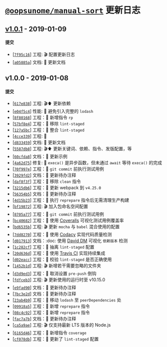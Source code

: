 # [`@oopsunome/manual-sort`](https://github.com/iTonyYo/manual-sort) 更新日志

## [v1.0.1](https://github.com/iTonyYo/manual-sort/compare/v1.0.0...v1.0.1) - 2019-01-09

#### 提交

- [[`7f95c16`](https://github.com/iTonyYo/manual-sort/commit/7f95c16f8dae7dd34c9eedb0445f9861711ef1ba)] 工程: :clapper: 配置更新日志
- [[`a05885a`](https://github.com/iTonyYo/manual-sort/commit/a05885a80b8c62c43002633d4037945d29839de5)] 文档: :memo: 更新文档
## v1.0.0 - 2019-01-08

#### 提交

- [[`617e838`](https://github.com/iTonyYo/manual-sort/commit/617e838a85da15641838a979a4a43f53bde50b66)] 工程: :clapper::arrow_up: 更新依赖
- [[`e04f5c4`](https://github.com/iTonyYo/manual-sort/commit/e04f5c41b7ecf9f9eb8f56ed7b69cae7d5e8a6ad)] 性能: :racehorse: 避免引入完整的 `lodash`
- [[`8f80168`](https://github.com/iTonyYo/manual-sort/commit/8f801689e6ec9968eecc7396876a5dd88ffb98b4)] 工程：:tada: 新增指令 `rp`
- [[`57bf8e4`](https://github.com/iTonyYo/manual-sort/commit/57bf8e40c7a7a137124600f0fa9d6dfa45fb8d69)] 工程：:rocket: 移除 `lint-staged`
- [[`127a5bc`](https://github.com/iTonyYo/manual-sort/commit/127a5bc52086173dec1377260274088b0c446751)] 工程：:tada: 整合 `lint-staged`
- [[`4cce339`](https://github.com/iTonyYo/manual-sort/commit/4cce339b4b6a9d720f51be2e69cec3a8cca0e43a)] 工程: :beginner:
- [[`d833459`](https://github.com/iTonyYo/manual-sort/commit/d833459bc4e234b43dec5a5430473eba6c6e9d94)] 文档: :memo: 更新文档
- [[`5587db8`](https://github.com/iTonyYo/manual-sort/commit/5587db8c5e18adde3dafe966f48e77941d851c64)] 工程: :clapper::arrow_up: 更新关键词、依赖、指令、发版配置，等
- [[`60cfda8`](https://github.com/iTonyYo/manual-sort/commit/60cfda80182be0f24f0549e7c0675d949cd797a7)] 文档：:memo: 更新示例
- [[`4a62d75`](https://github.com/iTonyYo/manual-sort/commit/4a62d75eea01d7fdad4787325facff7428267819)] 修复: :bug: `execa()` 是异步函数，但未通过 `await` 等待 `execa()` 的完成
- [[`70f997e`](https://github.com/iTonyYo/manual-sort/commit/70f997ee2387b2fa076d37556a21ffb19e6d0c23)] 工程：:rocket: `git commit` 前执行测试用例
- [[`3929fd2`](https://github.com/iTonyYo/manual-sort/commit/3929fd27aafa0ef428f7be63d719cfe3b5cd64d6)] 文档：:memo: 更新待办注释
- [[`daf8f3f`](https://github.com/iTonyYo/manual-sort/commit/daf8f3fcb9aa83452555c85a9271fc9d19087424)] 工程：:rocket: 移除 `clean` 指令
- [[`3215db6`](https://github.com/iTonyYo/manual-sort/commit/3215db6678b8185b4a7c63f7ef81333e0e76c0ae)] 工程：:rocket: 更新 webpack 到 `v4.25.0`
- [[`56354b5`](https://github.com/iTonyYo/manual-sort/commit/56354b5646eb569058ec28951d022e104602f034)] 文档：:memo: 更新待办注释
- [[`4d15b23`](https://github.com/iTonyYo/manual-sort/commit/4d15b2343cb9b2aad610e0ad2fb08b5e9f224a9e)] 工程：:rocket: 执行 `reprepare` 指令后无需清理生产构建
- [[`bf19872`](https://github.com/iTonyYo/manual-sort/commit/bf1987215476626c7ace486f80280763f2d9bc19)] 工程: :clapper: 加入包命名空间配置
- [[`8705a77`](https://github.com/iTonyYo/manual-sort/commit/8705a777676d96fce7ca77f0b4f1c0a8ab252f04)] 工程：:rocket: `git commit` 前执行测试用例
- [[`bc40682`](https://github.com/iTonyYo/manual-sort/commit/bc40682e08b7cefbae9751b270f49e36cd301890)] 工程：:rocket: 使用 [Coveralls](https://coveralls.io/) 可视化测试用例覆盖率
- [[`bd6535b`](https://github.com/iTonyYo/manual-sort/commit/bd6535bef01bb90b26a021f971da3fd22a92691b)] 工程: :clapper: 更新 `mocha` 与 `babel` 混合使用的配置
- [[`7dd8270`](https://github.com/iTonyYo/manual-sort/commit/7dd82701e9cb5b99560d0c0412706f92b31c739e)] 工程：:rocket: 使用 [Codacy](https://www.codacy.com/) 实现代码质量检测
- [[`d017913`](https://github.com/iTonyYo/manual-sort/commit/d017913f2b936504421ddb5166708562a89ade5e)] 文档：:doc: 使用 [David DM](https://david-dm.org/) 可视化 `依赖版本` 检测
- [[`1c282cf`](https://github.com/iTonyYo/manual-sort/commit/1c282cfbaca6a235e9d00f327b51c7769698d36a)] 工程：:rocket: 抽离 `lint-staged` 配置
- [[`20d636d`](https://github.com/iTonyYo/manual-sort/commit/20d636dd239e33a4df1392dc172b5262d16f88be)] 工程：:rocket: 使用 [Travis CI](https://travis-ci.org/) 实现持续集成
- [[`d02eacc`](https://github.com/iTonyYo/manual-sort/commit/d02eacc66d20d7f301db58ca1129f255abb43aaf)] 工程：:rocket: 校验 `lint-staged` 是否正确使用
- [[`1452b1d`](https://github.com/iTonyYo/manual-sort/commit/1452b1d07e3a96d899c5d29e480737fa0baf9df5)] 工程: :clapper: 新增若干需要忽略的文件夹
- [[`d3d9ed3`](https://github.com/iTonyYo/manual-sort/commit/d3d9ed39e1ffe89abe15293b1cf93c7d3897d19f)] 工程：:rocket: 取消设置 `pre-push` 倒钩
- [[`fdfceb3`](https://github.com/iTonyYo/manual-sort/commit/fdfceb357bc4db5c5e9a474e2eecd5a2f0280873)] 工程: :clapper: 更新使用的运行时至 v10.15.0
- [[`e9fad90`](https://github.com/iTonyYo/manual-sort/commit/e9fad90cd683cac028d18e39541fba3cf821943c)] 文档：:memo: 更新待办注释
- [[`7bc3e2d`](https://github.com/iTonyYo/manual-sort/commit/7bc3e2df800f66a76f2c92054f110c0a91cb32f8)] 文档：:memo: 更新待办注释
- [[`23ab4b9`](https://github.com/iTonyYo/manual-sort/commit/23ab4b95dd68eb68a2c10f17be87033effbead26)] 工程：:rocket: 移动 `lodash` 至 `peerDependencies` 处
- [[`09918a5`](https://github.com/iTonyYo/manual-sort/commit/09918a59f24640ff79d479ad7b4421d14bde6371)] 工程：:tada: 新增 `reprepare` 指令
- [[`08c4c92`](https://github.com/iTonyYo/manual-sort/commit/08c4c92acb2aede6191da5390e348a86a1e3672a)] 工程：:tada: 新增 `reprepare` 指令
- [[`fac7a7b`](https://github.com/iTonyYo/manual-sort/commit/fac7a7bdf9074577a3d84749edb600a6b0c60129)] 文档：:memo: 更新待办注释
- [[`ca5a9ae`](https://github.com/iTonyYo/manual-sort/commit/ca5a9ae2398d98e03b3e13d15082130984252d49)] 工程: :clapper: 仅支持最新 LTS 版本的 Node.js
- [[`6165d46`](https://github.com/iTonyYo/manual-sort/commit/6165d464ea9f1256c71b9051eb343cc131d74cb3)] 工程：:rocket: 新增指令 `coverage`
- [[`cf078db`](https://github.com/iTonyYo/manual-sort/commit/cf078db403641294da6033871c6d90f3ab470fa3)] 工程：:rocket: 更新了 `lint-staged` 配置
